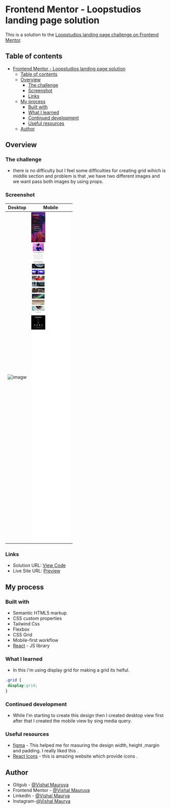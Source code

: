 # Frontend Mentor - Loopstudios landing page solution

This is a solution to the [Loopstudios landing page challenge on Frontend Mentor](https://www.frontendmentor.io/challenges/loopstudios-landing-page-N88J5Onjw).

## Table of contents

- [Frontend Mentor - Loopstudios landing page solution](#frontend-mentor---loopstudios-landing-page-solution)
  - [Table of contents](#table-of-contents)
  - [Overview](#overview)
    - [The challenge](#the-challenge)
    - [Screenshot](#screenshot)
    - [Links](#links)
  - [My process](#my-process)
    - [Built with](#built-with)
    - [What I learned](#what-i-learned)
    - [Continued development](#continued-development)
    - [Useful resources](#useful-resources)
  - [Author](#author)


## Overview

### The challenge

- there is no difficulty but I feel some difficulties for creating grid wihich is middle section and problem is that ,we have two different  images  and we want pass both images by using  props.


### Screenshot

| Desktop                                                                       | Mobile                                                                        |
| ----------------------------------------------------------------------------- | ----------------------------------------------------------------------------- |
| ![imagw](./public/Screenshot%202023-04-26%20at%2007-59-33%20Vite%20React.png) | ![image](./public/Screenshot%202023-04-26%20at%2007-59-04%20Vite%20React.png) |



### Links

- Solution URL: [View Code](https://github.com/VishalMauryastp/loopstudios-landing-page-main)
- Live Site URL: [Preview](https://vishalmauryastp.github.io/loopstudios-landing-page-main/)

## My process

### Built with

- Semantic HTML5 markup
- CSS custom properties
- Tailwind Css
- Flexbox
- CSS Grid
- Mobile-first workflow
- [React](https://reactjs.org/) - JS library



### What I learned

- In this i'm using display grid for making a grid its helful.
```css
.grid {
 display:grid;
}
```


### Continued development

- While I'm starting to create this design then I created desktop view first after that I created the mobile view by sing media query.




### Useful resources

- [figma](https://www.figma.com) - This helped me for masuring the design width, height ,margin and padding. I really liked this .
- [React Icons](https://react-icons.github.io/react-icons) - this is amazing website which provide icons .


## Author
- Gitgub - [@Vishal Mauruya](https://github.com/VishalMauryastp)
- Frontend Mentor - [@Vishal Mauruya](https://www.frontendmentor.io/profile/VishalMauryastp)
- LinkedIn - [@Vishal Maurya](https://www.linkedin.com/in/in-vishalmaurya/)
- Instagram-[@Vishal Maurya](https://www.instagram.com/VishalMauryastp)

